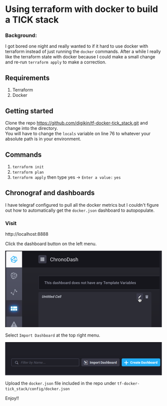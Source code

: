 # Using terraform with docker to build a TICK stack

### Background:
I got bored one night and really wanted to if it hard to use docker with terraform instead of just running the `docker` commands.  After a while I really like the terraform state with docker because I could make a small change and re-run `terraform apply` to make a correction.  

## Requirements
1. Terraform
2. Docker

## Getting started
Clone the repo https://github.com/digikin/tf-docker-tick_stack.git and change into the directory.  
You will have to change the `locals` variable on line 76 to whatever your absolute path is in your environment. 

## Commands

1. `terraform init`
2. `terraform plan`
3. `terraform apply` then type yes -> `Enter a value:` `yes`

## Chronograf and dashboards
I have telegraf configured to pull all the docker metrics but I couldn't figure out how to automatically get the `docker.json` dashboard to autopopulate. 
### Visit
 http://localhost:8888  
   
 Click the dashboard button on the left menu.
   
 ![button](./images/dashboard-button.jpg)  
   
 Select `Import Dashboard` at the top right menu.
   
 ![import](./images/import-dashboard.jpg)
  
 Upload the `docker.json` file included in the repo under `tf-docker-tick_stack/config/docker.json`
  
 Enjoy!!

 



